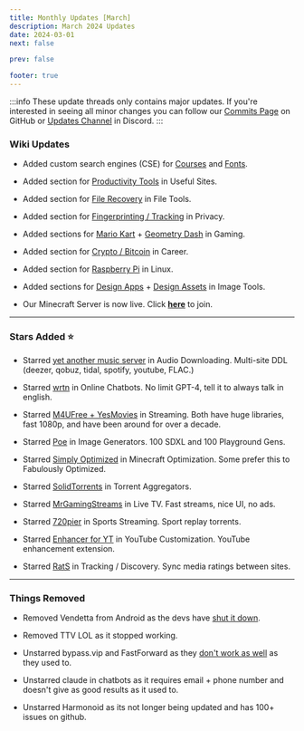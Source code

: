 ```yaml
---
title: Monthly Updates [March]
description: March 2024 Updates
date: 2024-03-01
next: false

prev: false

footer: true
---
```


<Post authors="nbats"/>

:::info These update threads only contains major updates. If you're interested
in seeing all minor changes you can follow our
[Commits Page](https://github.com/fmhy/FMHYedit/commits/main) on GitHub or
[Updates Channel](https://redd.it/17f8msf) in Discord. :::

### Wiki Updates

- Added custom search engines (CSE) for
  [Courses](https://cse.google.com/cse?cx=f7a118c70d0804fc4) and
  [Fonts](https://cse.google.com/cse?cx=82154ebab193e493d).

- Added section for
  [Productivity Tools](https://fmhy.net/miscguide#productivity-tools) in Useful
  Sites.

- Added section for [File Recovery](https://fmhy.net/file-tools#file-recovery)
  in File Tools.

- Added section for
  [Fingerprinting / Tracking](https://fmhy.net/adblockvpnguide#fingerprinting-tracking)
  in Privacy.

- Added sections for
  [Mario Kart](https://fmhy.net/gamingpiracyguide#mario-kart-tools) +
  [Geometry Dash](https://fmhy.net/gamingpiracyguide#geometry-dash-tools) in
  Gaming.

- Added section for
  [Crypto / Bitcoin](https://fmhy.net/miscguide#crypto-bitcoin) in Career.

- Added section for [Raspberry Pi](https://fmhy.net/linuxguide#raspberry-pi) in
  Linux.

- Added sections for [Design Apps](https://fmhy.net/img-tools#design-apps) +
  [Design Assets](https://fmhy.net/img-tools#free-assets) in Image Tools.

- Our Minecraft Server is now live. Click
  **[here](https://fmhy.net/posts/minecraft-server)** to join.

---

### Stars Added ⭐

- Starred
  [yet another music server](https://fmhy.net/audiopiracyguide#audio-downloading)
  in Audio Downloading. Multi-site DDL (deezer, qobuz, tidal, spotify, youtube,
  FLAC.)

- Starred [wrtn](https://fmhy.net/ai#online-chatbots) in Online Chatbots. No
  limit GPT-4, tell it to always talk in english.

- Starred
  [M4UFree + YesMovies](https://fmhy.net/videopiracyguide#streaming-sites) in
  Streaming. Both have huge libraries, fast 1080p, and have been around for over
  a decade.

- Starred [Poe](https://fmhy.net/ai#online-generators) in Image Generators. 100
  SDXL and 100 Playground Gens.

- Starred
  [Simply Optimized](https://fmhy.net/storage#minecraft-optimization-mods) in
  Minecraft Optimization. Some prefer this to Fabulously Optimized.

- Starred [SolidTorrents](https://fmhy.net/torrentpiracyguide#aggregators) in
  Torrent Aggregators.

- Starred [MrGamingStreams](https://fmhy.net/videopiracyguide#live-tv-sports) in
  Live TV. Fast streams, nice UI, no ads.

- Starred [720pier](https://fmhy.net/videopiracyguide#sports-streaming) in
  Sports Streaming. Sport replay torrents.

- Starred
  [Enhancer for YT](https://fmhy.net/social-media-tools#youtube-customization)
  in YouTube Customization. YouTube enhancement extension.

- Starred [RatS](https://fmhy.net/videopiracyguide#tracking-discovery) in
  Tracking / Discovery. Sync media ratings between sites.

---

### Things Removed

- Removed Vendetta from Android as the devs have
  [shut it down](https://i.imgur.com/F4o2ela.png).

- Removed TTV LOL as it stopped working.

- Unstarred bypass.vip and FastForward as they
  [don't work as well](https://i.imgur.com/EMRcqX6.png) as they used to.

- Unstarred claude in chatbots as it requires email + phone number and doesn't
  give as good results as it used to.

- Unstarred Harmonoid as its not longer being updated and has 100+ issues on
  github.
